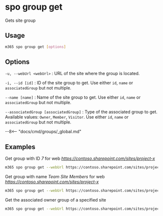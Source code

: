 # spo group get

Gets site group

## Usage

```sh
m365 spo group get [options]
```

## Options

`-u, --webUrl <webUrl>`
: URL of the site where the group is located.

`-i, --id [id]`
: ID of the site group to get. Use either `id`, `name` or `associatedGroup` but not multiple.

`--name [name]`
: Name of the site group to get. Use either `id`, `name` or `associatedGroup` but not multiple.

`--associatedGroup [associatedGroup]`
: Type of the associated group to get. Available values: `Owner`, `Member`, `Visitor`. Use either `id`, `name` or `associatedGroup` but not multiple.

--8<-- "docs/cmd/groups/_global.md"

## Examples

Get group with ID _7_ for web _https://contoso.sharepoint.com/sites/project-x_

```sh
m365 spo group get --webUrl https://contoso.sharepoint.com/sites/project-x --id 7
```

Get group with name _Team Site Members_ for web _https://contoso.sharepoint.com/sites/project-x_

```sh
m365 spo group get --webUrl https://contoso.sharepoint.com/sites/project-x --name "Team Site Members"
```

Get the associated owner group of a specified site

```sh
m365 spo group get --webUrl https://contoso.sharepoint.com/sites/project-x --associatedGroup Owner
```
